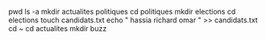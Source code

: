 pwd
ls -a
mkdir actualites politiques
cd politiques
mkdir elections
cd elections
touch candidats.txt
echo " hassia richard omar " >> candidats.txt
cd ~
cd actualites
mkdir buzz


